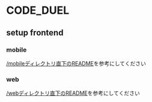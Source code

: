 # CODE_DUEL

## setup frontend

### mobile
[/mobileディレクトリ直下のREADME](https://github.com/CODEDUEL2022/CODE_DUEL_Final/blob/main/mobile/README.md)を参考にしてください

### web
[/webディレクトリ直下のREADME](https://github.com/CODEDUEL2022/CODE_DUEL_Final/blob/main/web/README.md)を参考にしてください

